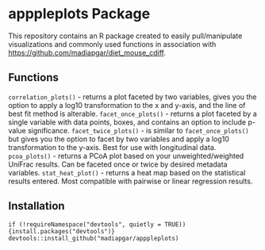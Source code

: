 # apppleplots Package

This repository contains an R package created to easily pull/manipulate visualizations and commonly used functions in association with https://github.com/madiapgar/diet_mouse_cdiff. 

## Functions

`correlation_plots()` - returns a plot faceted by two variables, gives you the option to apply a log10 transformation to the x and y-axis, and the line of best fit method is alterable.
`facet_once_plots()` - returns a plot faceted by a single variable with data points, boxes, and contains an option to include p-value significance.
`facet_twice_plots()` - is similar to `facet_once_plots()` but gives you the option to facet by two variables and apply a log10 transformation to the y-axis. Best for use with longitudinal data.
`pcoa_plots()` - returns a PCoA plot based on your unweighted/weighted UniFrac results. Can be faceted once or twice by desired metadata variables.
`stat_heat_plot()` - returns a heat map based on the statistical results entered. Most compatible with pairwise or linear regression results.

## Installation

`if (!requireNamespace("devtools", quietly = TRUE)){install.packages("devtools")} devtools::install_github("madiapgar/apppleplots)`